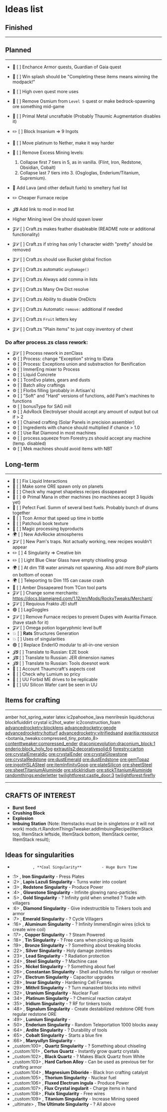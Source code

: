 # Ideas list

## Finished

-----------


## Planned

-----------
- 📖 [ ] Enchance Armor quests, Guardian of Gaia quest
- 📖 [ ] Win splash should be "Completing these items means winning the modpack!"
- 📖 [ ] High oven quest more uses
- 📖 [ ] Remove Osmium from `Level 5` quest or make bedrock-spawning ore something mid-game
- 🧩 [ ] Primal Metal uncraftable (Probably Thaumic Augmentation disables it)
- ✏️ [ ] Block Insanium => 9 Ingots
- 🔷 [ ] Move platinum to Nether, make it way harder
- 🔷 [ ] Remove Excess Mining levels: 
  1. Collapse first 7 tiers in 5, as in vanilla. (Flint, Iron, Redstone, Obsidian, Cobalt)
  2. Collapse last 7 tiers into 3. (Osgloglas, Enderium/Titanium, Supremium).
- 🌿 Add Lava (and other default fuels) to smeltery fuel list
- ✏️ Cheaper Furnace recipe
- 𝓙𝙎 Add link to mod in mod list
- Higher Mining level Ore should spawn lower


- 𝓩𝒮 [ ] Craft.zs makes feather disableable (README note or additional functionality)
- 𝓩𝒮 [ ] Craft.zs if string has only 1 character width "pretty" should be removed
- 𝓩𝒮 [ ] Craft.zs should use Bucket global finction
- 𝓩𝒮 [ ] Craft.zs automatic `anyDamage()`
- 𝓩𝒮 [ ] Craft.zs Always add comma in lists
- 𝓩𝒮 [ ] Craft.zs Many Ore Dict resolve
- 𝓩𝒮 [ ] Craft.zs Ability to disable OreDicts
- 𝓩𝒮 [ ] Craft.zs Automatic `remove:` additional if needed
- 𝓩𝒮 [ ] Craft.zs `Fruit` letters key
- 𝓩𝒮 [ ] Craft.zs "Plain items" to just copy inventory of chest


### Do after process.zs class rework:

- 𝓩𝒮 [ ] Process rework in zenClass
- ⚙️ [ ] Process: change "Exception" string to IData
- ⚙️ [ ] Process: Exceptions union and substraction for Benification
- ⚙️ [ ] ImmerEng mixer to Process
- ⚙️ [ ] Liquid Concrete
- ⚙️ [ ] TconEvo plates, gears and dusts
- ⚙️ [ ] Batch alloy craftings
- ⚙️ [ ] Florbs filling (probably in Artisan's)
- ⚙️ [ ] "Soft" and "Hard" versions of functions, add Pam's machines to functions
- ⚙️ [ ] bonusType for SAG mill
- ⚙️ [ ] AdvRock Electrolyser should accept any amount of output but cut if > 2
- ⚙️ [ ] Chained crafting (Solar Panels in precision assembler)
- ⚙️ [ ] Ingredients with chance should multiplied if chance > 1.0
- ⚙️ [ ] Use Rat Diamond in most machines
- ⚙️ [ ] process.squeeze from Forestry.zs should accept any machine (temp. disabled)
- ⚙️ [ ] Mek machines should avoid items with NBT

## Long-term

-----------

- 🔷 [ ] Fix Liquid Interactions
- 🔷 [ ] Make some ORE spawn only on planets
- 🔷 [ ] Check why magnet shapeless recipes dissapeared
- 🔷 [ ] ⚙️ Primal Mana in other machines (no machines accept 3 liquids yet)
- 🔷 [ ] Pefect Fuel. Summ of several best fuels. Probably bunch of drums together
- 🔷 [ ] Tcon Armor that speed up time in bottle
- 🌿 [ ] Patchouli book texture
- 🔷 [ ] Magic processing byproducts
- 🌍 [ ] New AdvRocke atmospheres
- 𝓩𝒮 [ ] New Pam's traps. Not actually working, new recipes wouldn't appear
- ✏️ [ ] 4 Singularity => Creative bin
- ✏️ [ ] Light Blue Clear Glass have empty chiseling group
- 🌍 [ ] At dim 118 water animals not spawning. Also add more BoP plants on bottom of ocean
- 🌍 [ ] Teleporting to Dim 115 can cause crash
- 🧩 [ ] Amber Dissapeared from TCon tool parts
- 𝓩𝒮 [ ] Change some merchants: https://docs.blamejared.com/1.12/en/Mods/RockyTweaks/Merchant/
- 𝓩𝒮 [ ] Requious Frakto JEI stuff
- 🟢 [ ] LagGoggles
- 𝓩𝒮 [ ] Remove Furnace recipes to prevent Dupes with Avaritia Firnace. (have stash for it)
- 𝓩𝒮 [ ] Omega potion logaryphmic level buff
- 💥 [ ] **Rats** Structures Generation
- 💥 [ ] Uses of singularities
- 🟢 [ ] Replace EnderIO modular to all-in-one version
- 𝓙𝙎 [ ] Translate to Russian: E2E book
- 𝓙𝙎 [ ] Translate to Russian: JER dimension names
- 𝓙𝙎 [ ] Translate to Russian: Tools doesnot work
- 💜 [ ] Account Thaumcraft's aspects cost
- 💜 [ ] Check why Lumium so pricy
- 💜 [ ] UU Forbid ME drives to be replicable
- 💜 [ ] UU Silicon Wafer cant be seen in UU

## Items for crafting

-----------

amber                                     <!-- Amber                    -->
hot_spring_water                          <!-- Hot Spring Water         -->
latex                                     <!-- Latex                    -->
ic2pahoehoe_lava                          <!-- Pahoehoe Lava            -->
menrilresin                               <!-- Menril Resin             -->
liquidchorus                              <!-- Liquid Chorus            -->
blockfluiddirt                            <!-- Liquid Dirt              -->
crystal                                   <!-- Crystallized Obsidian    -->
ic2hot_water                              <!-- Hotspring Water          -->
ic2construction_foam                      <!-- Construction Foam        -->
<advancedrocketry:blocklens>              <!-- Lens                     -->
<advancedrocketry:geode>                  <!-- Geode Block              -->
<advancedrocketry:hotturf>                <!-- Oxidized Ferric Sand     -->
<advancedrocketry:vitrifiedsand>          <!-- Vitrified Sand           -->
<avaritia:resource>                       <!-- Diamond Lattice          -->
<botania_tweaks:compressed_tiny_potato_8> <!-- Galactic Potato          -->
<contenttweaker:compressed_ender>         <!-- Compressed Ender         -->
<draconicevolution:draconium_block:1>     <!-- Charged Draconium Block  -->
<enderio:block_holy_fog>                  <!-- Glowstone Nano-Particles -->
<extrautils2:decorativesolid:6>           <!-- Blue Quartz              -->
<forestry:carton>                         <!-- Carton                   -->
<ore:crystalEmeraldic>                    <!-- Emeradic Crystal         -->
<ore:crystalEnder>                        <!-- Resonant Clathrate       -->
<ore:crystalGlowstone>                    <!-- Energized Clathrate      -->
<ore:crystalRedstone>                     <!-- Destabilized Clathrate   -->
<ore:dustEmerald>                         <!-- Crushed Emerald          -->
<ore:dustEndstone>                        <!-- Crushed End Stone        -->
<ore:gemTopaz>                            <!-- Topaz                    -->
<ore:ingotHSLASteel>                      <!-- HSLA Steel Ingot         -->
<ore:itemInfinityGoop>                    <!-- Infinity Reagent         -->
<ore:plateSilicon>                        <!-- Silicon Plate            -->
<ore:sheetSteel>                          <!-- Steel Sheet              -->
<ore:sheetTitaniumAluminide>              <!-- Titanium Aluminide Sheet -->
<ore:stickIridium>                        <!-- Iridium Rod              -->
<ore:stickTitaniumAluminide>              <!-- Titanium Aluminide Rod   -->
<randomthings:enderletter>                <!-- Ender Letter             -->
<twilightforest:castle_door:3>            <!-- Blue Castle Door         -->
<twilightforest:firefly>                  <!-- Firefly                  -->


---------------------
CRAFTS OF INTEREST
---------------------
- **Burst Seed**
- **Crushing Block**
- **Explosion**
- **Imbuing Station** (Note: IItemstacks must be in singletons or it will not work)
mods.rt.RandomThingsTweaker.addImbuingRecipe(IItemStack top, IItemStack leftside, IItemStack bottom, IItemStack center, IItemStack result);


## Ideas for singularities

-              , **Coal Singularity**         - Huge Burn Time
- :1>          , **Iron Singularity**         - Press Plates
- :2>          , **Lapis Lazuli Singularity** - Turns water into coolant
- :3>          , **Redstone Singularity**     - Produce Power
- :4>          , **Glowstone Singularity**    - Infinite glowing nano-particles
- :5>          , **Gold Singularity**         - ? Infinity gold when smelted ? Trade with villagers
- :6>          , **Diamond Singularity**      - Give indestructible to Tinkers tools and armor
- :7>          , **Emerald Singularity**      - ? Cycle Villagers
- :16>         , **Aluminum Singularity**     - ? Infinity ImmersEngin wires (click to create wire coil)
- :17>         , **Copper Singularity**       - ? Steam Powered
- :18>         , **Tin Singularity**          - ? Free cans when picking up liquids
- :19>         , **Bronze Singularity**       - ? Something about breaking blocks
- :22>         , **Silver Singularity**       - Holy damage zombies
- :23>         , **Lead Singularity**         - ? Radiation protection
- :24>         , **Steel Singularity**        - ? Machine case
- :25>         , **Nickel Singularity**       - ? Something about fuel
- :26>         , **Constantan Singularity**   - Shell and bullets for railgun or revolver
- :27>         , **Electrum Singularity**     - Capacitor upgrades
- :28>         , **Invar Singularity**        - Hardening Cell Frames
- :29>         , **Mithril Singularity**      - ? Turn manasteel blocks into mithril
- :32>         , **Uranium Singularity**      - Nuclear Fuel
- :34>         , **Platinum Singularity**     - ? Chemical reaction catalyst
- :35>         , **Iridium Singularity**      - ? RF for tinkers tools
- :48>         , **Signalum Singularity**     - Create destabilized redstone ORE from regular redstone ORE
- :49>         , **Lumium Singularity**       -
- :50>         , **Enderium Singularity**     - Random Teleportation 1000 blocks away
- :64>         , **Ardite Singularity**       - ? Durability of tools
- :65>         , **Cobalt Singularity**       - Starts a blue fire
- :66>         , **Manyullyn Singularity**    - 
- _custom:100> , **Quartz Singularity**       - ? Something about chiseling
- _custom:101> , **Certus Quartz**            - Instantly grow quartz crystals
- _custom:102> , **Black Quartz**             - ? Makes Black Quartz from White
- _custom:103> , **Hard Carbon Alloy**        - Can be used as previous tier for crafting armor
- _custom:104> , **Magnesium Diboride**       - Black Iron crafting catalyst
- _custom:105> , **Thorium Singularity**      - Nuclear fuel
- _custom:106> , **Fluxed Electrum ingula**   - Produce Power
- _custom:107> , **Flux Crystal ingularit**   - Charge items in hand
- _custom:108> , **Fluix Singularity**        - Free wires
- _custom:109> , **Titanium Singularity**     - Increase Mining speed
- _ultimate>   , **The Ultimate Singularity** - ? All above
